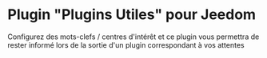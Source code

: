 # Plugin "Plugins Utiles" pour Jeedom

Configurez des mots-clefs / centres d'intérêt et ce plugin vous permettra de rester informé lors de la sortie d'un plugin correspondant à vos attentes